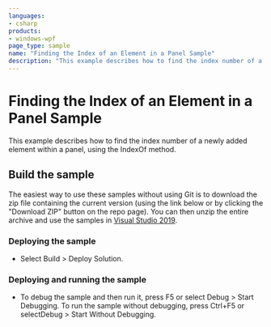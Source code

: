 ```yaml
---
languages:
- csharp
products:
- windows-wpf
page_type: sample
name: "Finding the Index of an Element in a Panel Sample"        
description: "This example describes how to find the index number of a newly added element within a panel, using the IndexOf method."
---
```


# Finding the Index of an Element in a Panel Sample
This example describes how to find the index number of a newly added element within a panel, using the IndexOf method.

## Build the sample
The easiest way to use these samples without using Git is to download the zip file containing the current version (using the link below or by clicking the "Download ZIP" button on the repo page). You can then unzip the entire archive and use the samples in [Visual Studio 2019](https://www.visualstudio.com/wpf-vs).

### Deploying the sample
- Select Build > Deploy Solution. 

### Deploying and running the sample
- To debug the sample and then run it, press F5 or select Debug >  Start Debugging. To run the sample without debugging, press Ctrl+F5 or selectDebug > Start Without Debugging. 


